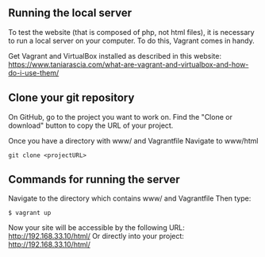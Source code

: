 ## Running the local server
To test the website (that is composed of php, not html files), it is necessary to run a local server on your computer.
To do this, Vagrant comes in handy. 

Get Vagrant and VirtualBox installed as described in this website: 
https://www.taniarascia.com/what-are-vagrant-and-virtualbox-and-how-do-i-use-them/

## Clone your git repository
On GitHub, go to the project you want to work on. Find the "Clone or download" button to copy the URL of your project. 

Once you have a directory with www/ and Vagrantfile
Navigate to www/html
```
git clone <projectURL>
```

## Commands for running the server
Navigate to the directory which contains www/ and Vagrantfile
Then type:
```
$ vagrant up
```
Now your site will be accessible by the following URL: 
http://192.168.33.10/html/
Or directly into your project:
http://192.168.33.10/html/<directory>

